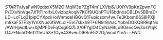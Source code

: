 $START$vJyaFwN9zdsxX5M2OiMqW3pPZgT4m1LXVbj6/iJ0iYV9pKnZpwnFCP/EXvNnVqe7JlTtTIrolfxL0vizbzAoqN7KCf8UQhPTU18bdnosOBLDv5BBmZ+LD+LcFLq31pipCYXpxiHoWnmdeHBGvQ1Fupicsxm4wuFe3Kbom66S8IPXjIm8kaF57F3y1VnXNus6fSWLcI+Em7skxh9T+6N9r9/AaCYpbnDGKQBRRqtNo/AWIHjwdILw+XjMPFDvFqCsg0Q7LX/0FYgIO4CyNa/6tLo9OencQwZosYtqKD4zENohGBe121teU53+1Cye43BveuDIEBoF522Oj/wouIYtnA==$END$